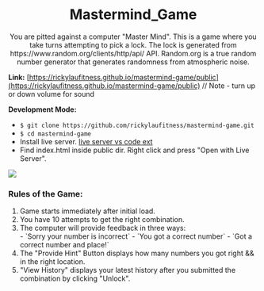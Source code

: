 <h1 align="center">Mastermind_Game</h1>

<p align="center">
You are pitted against a computer "Master Mind". This is a game where you take turns attempting to
pick a lock. The lock is generated from https://www.random.org/clients/http/api/ API. Random.org is
a true random number generator that generates randomness from atmospheric noise.
</p>

**Link:** [https://rickylaufitness.github.io/mastermind-game/public](https://rickylaufitness.github.io/mastermind-game/public) // Note - turn up or down volume for sound

**Development Mode:**

- `$ git clone https://github.com/rickylaufitness/mastermind-game.git`
- `$ cd mastermind-game`
- Install live server. [live server vs code ext](https://marketplace.visualstudio.com/items?itemName=ritwickdey.LiveServer)
- Find index.html inside public dir. Right click and press "Open with Live Server".

<img src="../images/open-live.png">

  <h3>Rules of the Game:</h3>
  <ol>
    <li>Game starts immediately after initial load.</li>
    <li>You have 10 attempts to get the right combination.</li>
    <li>The computer will provide feedback in three ways:</li>
        - `Sorry your number is incorrect`
        - `You got a correct number`
        - `Got a correct number and place!`
    <li>
      The "Provide Hint" Button displays how many numbers
      you got right && in the right location.
    </li>
    <li>
      "View History" displays your latest history
       after you submitted the combination by clicking
       "Unlock".
    </li>
  </ol>
